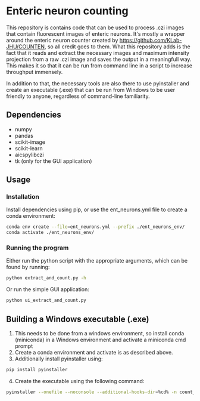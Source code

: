 # Enteric neuron counting

This repository is contains code that can be used to process .czi images that contain fluorescent images of enteric neurons. It's mostly a wrapper around the enteric neuron counter created by https://github.com/KLab-JHU/COUNTEN, so all credit goes to them. What this repository adds is the fact that it reads and extract the necessary images and maximum intensity projection from a raw .czi image and saves the output in a meaningfull way. This makes it so that it can be run from command line in a script to increase throughput immensely.

In addition to that, the necessary tools are also there to use pyinstaller and create an executable (.exe) that can be run from Windows to be user friendly to anyone, regardless of command-line familiarity.


## Dependencies
- numpy
- pandas
- scikit-image
- scikit-learn
- aicspylibczi
- tk (only for the GUI application)
## Usage

### Installation
Install dependencies using pip, or use the ent_neurons.yml file to create a conda environment:

```bash
conda env create --file=ent_neurons.yml --prefix ./ent_neurons_env/
conda activate ./ent_neurons_env/
```

### Running the program

Either run the python script with the appropriate arguments, which can be found by running:
```bash
python extract_and_count.py -h
```

Or run the simple GUI application: 
```bash
python ui_extract_and_count.py 
```

## Building a Windows executable (.exe)
1) This needs to be done from a windows environment, so install conda (miniconda) in a Windows environment and activate a miniconda cmd prompt
2) Create a conda environment and activate is as described above.
3) Additionally install pyinstaller using:
```bash
pip install pyinstaller
```
4) Create the executable using the following command:
```bash
pyinstaller --onefile --noconsole --additional-hooks-dir=%cd% -n count_neurons ui_extract_and_count.py
```


